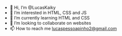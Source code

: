 - 👋 Hi, I’m @LucasKaiky
- 👀 I’m interested in HTML, CSS and JS
- 🌱 I’m currently learning HTML and CSS
- 💞️ I’m looking to collaborate on websites
- 📫 How to reach me lucaspessoapinho2@gmail.com

<!---
LucasKaiky/LucasKaiky is a ✨ special ✨ repository because its `README.md` (this file) appears on your GitHub profile.
You can click the Preview link to take a look at your changes.
--->
